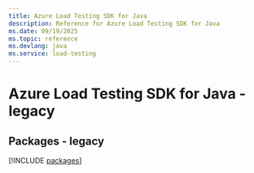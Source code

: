 ```yaml
---
title: Azure Load Testing SDK for Java
description: Reference for Azure Load Testing SDK for Java
ms.date: 09/19/2025
ms.topic: reference
ms.devlang: java
ms.service: load-testing
---
```

# Azure Load Testing SDK for Java - legacy
## Packages - legacy
[!INCLUDE [packages](load-testing-index.md)]